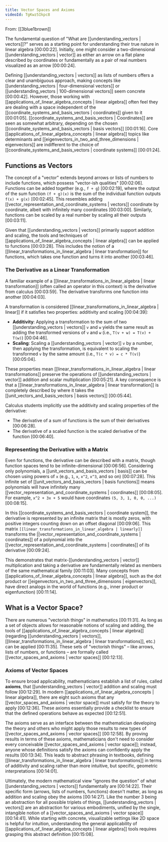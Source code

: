 ```yaml
---
title: Vector Spaces and Axioms
videoId: TgKwz5Ikpc8
---
```


From: [[3blue1brown]] <br/> 

The fundamental question of "What are [[understanding_vectors | vectors]]?" serves as a starting point for understanding their true nature in linear algebra <a class="yt-timestamp" data-t="00:00:22">[00:00:22]</a>. Initially, one might consider a two-dimensional [[understanding_vectors | vector]] as either an arrow on a flat plane described by coordinates or fundamentally as a pair of real numbers visualized as an arrow <a class="yt-timestamp" data-t="00:00:24">[00:00:24]</a>.

Defining [[understanding_vectors | vectors]] as lists of numbers offers a clear and unambiguous approach, making concepts like [[understanding_vectors | four-dimensional vectors]] or [[understanding_vectors | 100-dimensional vectors]] seem concrete <a class="yt-timestamp" data-t="00:00:42">[00:00:42]</a>. However, those working with [[applications_of_linear_algebra_concepts | linear algebra]] often feel they are dealing with a space independent of the [[coordinate_systems_and_basis_vectors | coordinates]] given to it <a class="yt-timestamp" data-t="00:01:05">[00:01:05]</a>. [[coordinate_systems_and_basis_vectors | Coordinates]] are seen as somewhat arbitrary, depending on the chosen [[coordinate_systems_and_basis_vectors | basis vectors]] <a class="yt-timestamp" data-t="00:01:16">[00:01:16]</a>. Core [[applications_of_linear_algebra_concepts | linear algebra]] topics like determinants and [[eigenvectors_in_two_and_three_dimensions | eigenvectors]] are indifferent to the choice of [[coordinate_systems_and_basis_vectors | coordinate systems]] <a class="yt-timestamp" data-t="00:01:24">[00:01:24]</a>.

## Functions as Vectors

The concept of a "vector" extends beyond arrows or lists of numbers to include functions, which possess "vector-ish qualities" <a class="yt-timestamp" data-t="00:02:06">[00:02:06]</a>. Functions can be added together (e.g., `f + g`) <a class="yt-timestamp" data-t="00:02:19">[00:02:19]</a>, where the output of the sum function `(f + g)(x)` is the sum of the individual function outputs `f(x) + g(x)` <a class="yt-timestamp" data-t="00:02:45">[00:02:45]</a>. This resembles adding [[vector_representation_and_coordinate_systems | vectors]] coordinate by coordinate, albeit with infinitely many coordinates <a class="yt-timestamp" data-t="00:03:00">[00:03:00]</a>. Similarly, functions can be scaled by a real number by scaling all their outputs <a class="yt-timestamp" data-t="00:03:11">[00:03:11]</a>.

Given that [[understanding_vectors | vectors]] primarily support addition and scaling, the tools and techniques of [[applications_of_linear_algebra_concepts | linear algebra]] can be applied to functions <a class="yt-timestamp" data-t="00:03:28">[00:03:28]</a>. This includes the notion of a [[linear_transformations_in_linear_algebra | linear transformation]] for functions, which takes one function and turns it into another <a class="yt-timestamp" data-t="00:03:46">[00:03:46]</a>.

### The Derivative as a Linear Transformation

A familiar example of a [[linear_transformations_in_linear_algebra | linear transformation]] (often called an operator in this context) is the derivative from calculus <a class="yt-timestamp" data-t="00:03:59">[00:03:59]</a>. The derivative transforms one function into another <a class="yt-timestamp" data-t="00:04:03">[00:04:03]</a>.

A transformation is considered [[linear_transformations_in_linear_algebra | linear]] if it satisfies two properties: additivity and scaling <a class="yt-timestamp" data-t="00:04:39">[00:04:39]</a>:
*   **Additivity**: Applying a transformation to the sum of two [[understanding_vectors | vectors]] `v` and `w` yields the same result as adding the transformed versions of `v` and `w` (i.e., `T(v + w) = T(v) + T(w)`) <a class="yt-timestamp" data-t="00:04:46">[00:04:46]</a>.
*   **Scaling**: Scaling a [[understanding_vectors | vector]] `v` by a number, then applying the transformation, is equivalent to scaling the transformed `v` by the same amount (i.e., `T(c * v) = c * T(v)`) <a class="yt-timestamp" data-t="00:05:04">[00:05:04]</a>.

These properties mean [[linear_transformations_in_linear_algebra | linear transformations]] preserve the operations of [[understanding_vectors | vector]] addition and scalar multiplication <a class="yt-timestamp" data-t="00:05:21">[00:05:21]</a>. A key consequence is that a [[linear_transformations_in_linear_algebra | linear transformation]] is completely described by where it takes the [[unit_vectors_and_basis_vectors | basis vectors]] <a class="yt-timestamp" data-t="00:05:44">[00:05:44]</a>.

Calculus students implicitly use the additivity and scaling properties of the derivative:
*   The derivative of a sum of functions is the sum of their derivatives <a class="yt-timestamp" data-t="00:06:28">[00:06:28]</a>.
*   The derivative of a scaled function is the scaled derivative of the function <a class="yt-timestamp" data-t="00:06:40">[00:06:40]</a>.

### Representing the Derivative with a Matrix

Even for functions, the derivative can be described with a matrix, though function spaces tend to be infinite-dimensional <a class="yt-timestamp" data-t="00:06:56">[00:06:56]</a>. Considering only polynomials, a [[unit_vectors_and_basis_vectors | basis]] can be chosen using powers of `x` (e.g., `1`, `x`, `x^2`, `x^3`, and so on) <a class="yt-timestamp" data-t="00:07:28">[00:07:28]</a>. This infinite set of [[unit_vectors_and_basis_vectors | basis functions]] means polynomials will have infinitely many [[vector_representation_and_coordinate_systems | coordinates]] <a class="yt-timestamp" data-t="00:08:05">[00:08:05]</a>. For example, `x^2 + 3x + 5` would have coordinates `(5, 3, 1, 0, 0, ...)` <a class="yt-timestamp" data-t="00:08:15">[00:08:15]</a>.

In this [[coordinate_systems_and_basis_vectors | coordinate system]], the derivative is represented by an infinite matrix that is mostly zeros, with positive integers counting down on an offset diagonal <a class="yt-timestamp" data-t="00:09:06">[00:09:06]</a>. This matrix `[[linear_transformations_in_linear_algebra | linearly]]` transforms the [[vector_representation_and_coordinate_systems | coordinates]] of a polynomial into the [[vector_representation_and_coordinate_systems | coordinates]] of its derivative <a class="yt-timestamp" data-t="00:09:24">[00:09:24]</a>.

This demonstrates that matrix-[[understanding_vectors | vector]] multiplication and taking a derivative are fundamentally related as members of the same mathematical family <a class="yt-timestamp" data-t="00:11:03">[00:11:03]</a>. Many concepts from [[applications_of_linear_algebra_concepts | linear algebra]], such as the dot product or [[eigenvectors_in_two_and_three_dimensions | eigenvectors]], have direct analogs in the world of functions (e.g., inner product or eigenfunction) <a class="yt-timestamp" data-t="00:11:14">[00:11:14]</a>.

## What is a Vector Space?

There are numerous "vectorish things" in mathematics <a class="yt-timestamp" data-t="00:11:31">[00:11:31]</a>. As long as a set of objects allows for reasonable notions of scaling and adding, the tools of [[applications_of_linear_algebra_concepts | linear algebra]] (regarding [[understanding_vectors | vectors]], [[linear_transformations_in_linear_algebra | linear transformations]], etc.) can be applied <a class="yt-timestamp" data-t="00:11:35">[00:11:35]</a>. These sets of "vectorish things" – like arrows, lists of numbers, or functions – are formally called [[vector_spaces_and_axioms | vector spaces]] <a class="yt-timestamp" data-t="00:12:13">[00:12:13]</a>.

### Axioms of Vector Spaces

To ensure broad applicability, mathematicians establish a list of rules, called **axioms**, that [[understanding_vectors | vector]] addition and scaling must follow <a class="yt-timestamp" data-t="00:12:29">[00:12:29]</a>. In modern [[applications_of_linear_algebra_concepts | linear algebra]], there are eight such axioms that any [[vector_spaces_and_axioms | vector space]] must satisfy for the theory to apply <a class="yt-timestamp" data-t="00:12:36">[00:12:36]</a>. These axioms essentially provide a checklist to ensure that the defined operations behave as expected <a class="yt-timestamp" data-t="00:12:51">[00:12:51]</a>.

The axioms serve as an interface between the mathematician developing the theory and others who might apply those results to new types of [[vector_spaces_and_axioms | vector spaces]] <a class="yt-timestamp" data-t="00:12:58">[00:12:58]</a>. By proving results in terms of these axioms, mathematicians don't need to consider every conceivable [[vector_spaces_and_axioms | vector space]]; instead, anyone whose definitions satisfy the axioms can confidently apply the results <a class="yt-timestamp" data-t="00:13:34">[00:13:34]</a>. This leads to abstract phrasing in textbooks, defining [[linear_transformations_in_linear_algebra | linear transformations]] in terms of additivity and scaling rather than more intuitive, but specific, geometric interpretations <a class="yt-timestamp" data-t="00:14:01">[00:14:01]</a>.

Ultimately, the modern mathematical view "ignores the question" of what [[understanding_vectors | vectors]] fundamentally are <a class="yt-timestamp" data-t="00:14:22">[00:14:22]</a>. Their specific form (arrows, lists of numbers, functions) doesn't matter, as long as addition and scaling obey the axioms <a class="yt-timestamp" data-t="00:14:27">[00:14:27]</a>. Like the number 3 being an abstraction for all possible triplets of things, [[understanding_vectors | vectors]] are an abstraction for various embodiments, unified by the single, intangible notion of a [[vector_spaces_and_axioms | vector space]] <a class="yt-timestamp" data-t="00:14:41">[00:14:41]</a>. While starting with concrete, visualizable settings like 2D space is helpful for intuition, understanding the general applicability of [[applications_of_linear_algebra_concepts | linear algebra]] tools requires grasping this abstract definition <a class="yt-timestamp" data-t="00:15:08">[00:15:08]</a>.